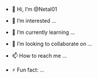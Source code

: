 - 👋 Hi, I’m @Netal01
- 👀 I’m interested ...
- 🌱 I’m currently learning ...
- 💞️ I’m looking to collaborate on ...
- 📫 How to reach me ...
  
- ⚡ Fun fact: ...

<!---
Netal01/Netal01 is a ✨ special ✨ repository because its `README.md` (this file) appears on your GitHub profile.
You can click the Preview link to take a look at your changes.
--->
